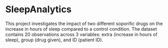 # SleepAnalytics

This project investigates the impact of two different soporific drugs on the increase in hours of sleep compared to a control condition. The dataset contains 20 observations across 3 variables: extra (increase in hours of sleep), group (drug given), and ID (patient ID). </br>
